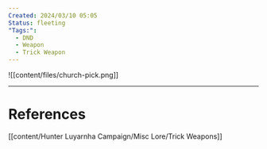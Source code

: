 ```yaml
---
Created: 2024/03/10 05:05
Status: fleeting
"Tags:":
  - DND
  - Weapon
  - Trick Weapon
---
```

![[content/files/church-pick.png]]

---
# References
[[content/Hunter Luyarnha Campaign/Misc Lore/Trick Weapons]]